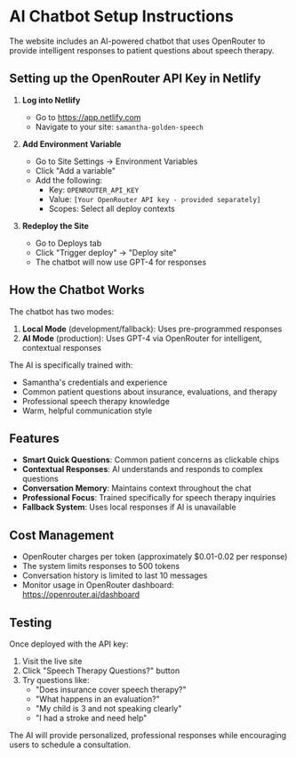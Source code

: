 # AI Chatbot Setup Instructions

The website includes an AI-powered chatbot that uses OpenRouter to provide intelligent responses to patient questions about speech therapy.

## Setting up the OpenRouter API Key in Netlify

1. **Log into Netlify**
   - Go to https://app.netlify.com
   - Navigate to your site: `samantha-golden-speech`

2. **Add Environment Variable**
   - Go to Site Settings → Environment Variables
   - Click "Add a variable"
   - Add the following:
     - Key: `OPENROUTER_API_KEY`
     - Value: `[Your OpenRouter API key - provided separately]`
     - Scopes: Select all deploy contexts

3. **Redeploy the Site**
   - Go to Deploys tab
   - Click "Trigger deploy" → "Deploy site"
   - The chatbot will now use GPT-4 for responses

## How the Chatbot Works

The chatbot has two modes:
1. **Local Mode** (development/fallback): Uses pre-programmed responses
2. **AI Mode** (production): Uses GPT-4 via OpenRouter for intelligent, contextual responses

The AI is specifically trained with:
- Samantha's credentials and experience
- Common patient questions about insurance, evaluations, and therapy
- Professional speech therapy knowledge
- Warm, helpful communication style

## Features

- **Smart Quick Questions**: Common patient concerns as clickable chips
- **Contextual Responses**: AI understands and responds to complex questions
- **Conversation Memory**: Maintains context throughout the chat
- **Professional Focus**: Trained specifically for speech therapy inquiries
- **Fallback System**: Uses local responses if AI is unavailable

## Cost Management

- OpenRouter charges per token (approximately $0.01-0.02 per response)
- The system limits responses to 500 tokens
- Conversation history is limited to last 10 messages
- Monitor usage in OpenRouter dashboard: https://openrouter.ai/dashboard

## Testing

Once deployed with the API key:
1. Visit the live site
2. Click "Speech Therapy Questions?" button
3. Try questions like:
   - "Does insurance cover speech therapy?"
   - "What happens in an evaluation?"
   - "My child is 3 and not speaking clearly"
   - "I had a stroke and need help"

The AI will provide personalized, professional responses while encouraging users to schedule a consultation.